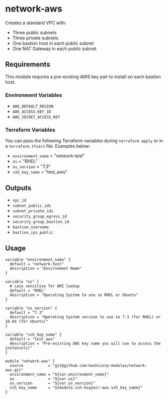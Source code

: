 # network-aws

Creates a standard VPC with:
- Three public subnets
- Three private subnets
- One bastion host in each public subnet
- One NAT Gateway in each public subnet

## Requirements

This module requires a pre-existing AWS key pair to install on each bastion host.

### Environment Variables

- `AWS_DEFAULT_REGION`
- `AWS_ACCESS_KEY_ID`
- `AWS_SECRET_ACCESS_KEY`

### Terraform Variables

You can pass the following Terraform variables during `terraform apply` or
in a `terraform.tfvars` file. Examples below:

- `environment_name` = "network-test"
- `os` = "RHEL"
- `os_version` = "7.3"
- `ssh_key_name` = "test_aws"

## Outputs

- `vpc_id`
- `subnet_public_ids`
- `subnet_private_ids`
- `security_group_egress_id`
- `security_group_bastion_id`
- `bastion_username`
- `bastion_ips_public`

## Usage

```
variable "environment_name" {
  default = "network-test"
  description = "Environment Name"
}

variable "os" {
  # case sensitive for AMI lookup
  default = "RHEL"
  description = "Operating System to use ie RHEL or Ubuntu"
}

variable "os_version" {
  default = "7.3"
  description = "Operating System version to use ie 7.3 (for RHEL) or 16.04 (for Ubuntu)"
}

variable "ssh_key_name" {
  default = "test_aws"
  description = "Pre-existing AWS key name you will use to access the instance(s)"
}

module "network-aws" {
  source           = "git@github.com:hashicorp-modules/network-aws.git"
  environment_name = "${var.environment_name}"
  os               = "${var.os}"
  os_version       = "${var.os_version}"
  ssh_key_name     = "${module.ssh-keypair-aws.ssh_key_name}"
}
```
